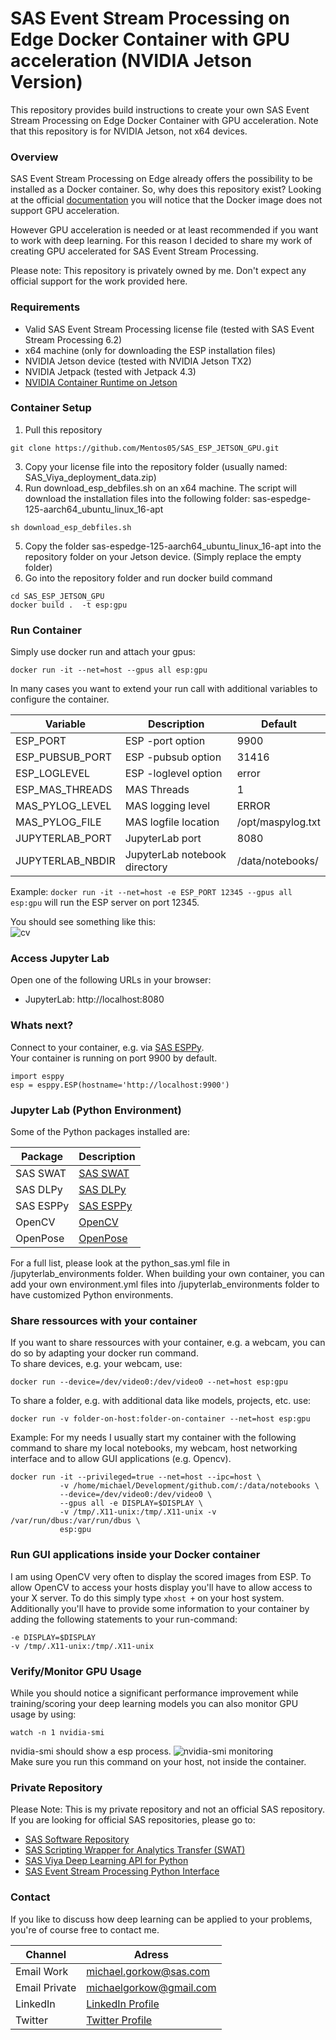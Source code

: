 # SAS Event Stream Processing on Edge Docker Container with GPU acceleration (NVIDIA Jetson Version)

This repository provides build instructions to create your own SAS Event Stream Processing on Edge Docker Container with GPU acceleration.
Note that this repository is for NVIDIA Jetson, not x64 devices.

### Overview
SAS Event Stream Processing on Edge already offers the possibility to be installed as a Docker container. So, why does this repository exist?
Looking at the official [documentation](https://go.documentation.sas.com/?docsetId=dplyesp0phy0lax&docsetTarget=p1rcii2jo7dt9yn1qr1upedc0y3w.htm&docsetVersion=6.2&locale=en) you will notice that the Docker image does not support GPU acceleration.

However GPU acceleration is needed or at least recommended if you want to work with deep learning.
For this reason I decided to share my work of creating GPU accelerated for SAS Event Stream Processing.

Please note:
This repository is privately owned by me. Don't expect any official support for the work provided here.

### Requirements
* Valid SAS Event Stream Processing license file (tested with SAS Event Stream Processing 6.2)
* x64 machine (only for downloading the ESP installation files)
* NVIDIA Jetson device (tested with NVIDIA Jetson TX2)
* NVIDIA Jetpack (tested with Jetpack 4.3)
* [NVIDIA Container Runtime on Jetson](https://github.com/NVIDIA/nvidia-docker/wiki/NVIDIA-Container-Runtime-on-Jetson)

### Container Setup
1. Pull this repository<br>
```
git clone https://github.com/Mentos05/SAS_ESP_JETSON_GPU.git
```
3. Copy your license file into the repository folder (usually named: SAS_Viya_deployment_data.zip)
4. Run download_esp_debfiles.sh on an x64 machine. The script will download the installation files into the following folder: sas-espedge-125-aarch64_ubuntu_linux_16-apt
```
sh download_esp_debfiles.sh
```
5. Copy the folder sas-espedge-125-aarch64_ubuntu_linux_16-apt into the repository folder on your Jetson device. (Simply replace the empty folder)
4. Go into the repository folder and run docker build command<br>
```
cd SAS_ESP_JETSON_GPU
docker build .  -t esp:gpu
```

### Run Container
Simply use docker run and attach your gpus:
```
docker run -it --net=host --gpus all esp:gpu
```
In many cases you want to extend your run call with additional variables to configure the container.

| Variable | Description | Default |
| ------ | ------ | ------ |
| ESP_PORT | ESP -port option | 9900 |
| ESP_PUBSUB_PORT | ESP -pubsub option | 31416 |
| ESP_LOGLEVEL | ESP -loglevel option | error |
| ESP_MAS_THREADS | MAS Threads | 1 |
| MAS_PYLOG_LEVEL | MAS logging level | ERROR |
| MAS_PYLOG_FILE | MAS logfile location | /opt/maspylog.txt |
| JUPYTERLAB_PORT | JupyterLab port | 8080 |
| JUPYTERLAB_NBDIR | JupyterLab notebook directory | /data/notebooks/ |

Example: `docker run -it --net=host -e ESP_PORT 12345 --gpus all esp:gpu` will run the ESP server on port 12345.

You should see something like this:<br>
![cv](images/running_container.png "cv")

### Access Jupyter Lab
Open one of the following URLs in your browser:
* JupyterLab: http://localhost:8080

### Whats next?
Connect to your container, e.g. via [SAS ESPPy](https://github.com/sassoftware/python-esppy).<br>
Your container is running on port 9900 by default.
```
import esppy
esp = esppy.ESP(hostname='http://localhost:9900')
```

### Jupyter Lab (Python Environment)
Some of the Python packages installed are:<br>

| Package | Description |
| ------ | ------ |
| SAS SWAT | [SAS SWAT](https://github.com/sassoftware/python-swat) |
| SAS DLPy | [SAS DLPy](https://github.com/sassoftware/python-dlpy) | 
| SAS ESPPy | [SAS ESPPy](https://github.com/sassoftware/python-esppy) |
| OpenCV | [OpenCV](https://github.com/opencv/opencv) |
| OpenPose | [OpenPose](https://github.com/CMU-Perceptual-Computing-Lab/openpose) |

For a full list, please look at the python_sas.yml file in /jupyterlab_environments folder.
When building your own container, you can add your own environment.yml files into /jupyterlab_environments folder to have customized Python environments.

### Share ressources with your container
If you want to share ressources with your container, e.g. a webcam, you can do so by adapting your docker run command.<br>
To share devices, e.g. your webcam, use:
```
docker run --device=/dev/video0:/dev/video0 --net=host esp:gpu
```
To share a folder, e.g. with additional data like models, projects, etc. use:
```
docker run -v folder-on-host:folder-on-container --net=host esp:gpu
```

Example: For my needs I usually start my container with the following command to share my local notebooks, my webcam, host networking interface and to allow GUI applications (e.g. Opencv).<br>
```
docker run -it --privileged=true --net=host --ipc=host \
           -v /home/michael/Development/github.com/:/data/notebooks \
           --device=/dev/video0:/dev/video0 \
           --gpus all -e DISPLAY=$DISPLAY \
           -v /tmp/.X11-unix:/tmp/.X11-unix -v /var/run/dbus:/var/run/dbus \
           esp:gpu
```

### Run GUI applications inside your Docker container
I am using OpenCV very often to display the scored images from ESP. To allow OpenCV to access your hosts display you'll have to allow access to your X server.
To do this simply type `xhost +` on your host system.
Additionally you'll have to provide some information to your container by adding the following statements to your run-command:<br>
```
-e DISPLAY=$DISPLAY
-v /tmp/.X11-unix:/tmp/.X11-unix
```

### Verify/Monitor GPU Usage
While you should notice a significant performance improvement while training/scoring your deep learning models you can also monitor GPU usage by using:
```
watch -n 1 nvidia-smi
```
nvidia-smi should show a esp process.
![nvidia-smi monitoring](images/nvidia-smi.png "nvidia-smi monitoring")<br>
Make sure you run this command on your host, not inside the container.

### Private Repository
Please Note: This is my private repository and not an official SAS repository.<br>
If you are looking for official SAS repositories, please go to:
* [SAS Software Repository](https://github.com/sassoftware/)
* [SAS Scripting Wrapper for Analytics Transfer (SWAT)](https://github.com/sassoftware/python-swat)
* [SAS Viya Deep Learning API for Python](https://github.com/sassoftware/python-dlpy)
* [SAS Event Stream Processing Python Interface](https://github.com/sassoftware/python-esppy)

### Contact
If you like to discuss how deep learning can be applied to your problems, you're of course free to contact me.<br>

| Channel | Adress |
| ------ | ------ |
| Email Work | michael.gorkow@sas.com |
| Email Private | michaelgorkow@gmail.com |
| LinkedIn | [LinkedIn Profile](https://www.linkedin.com/in/michael-gorkow-08353678/) |
| Twitter | [Twitter Profile](https://twitter.com/GorkowMichael) |
